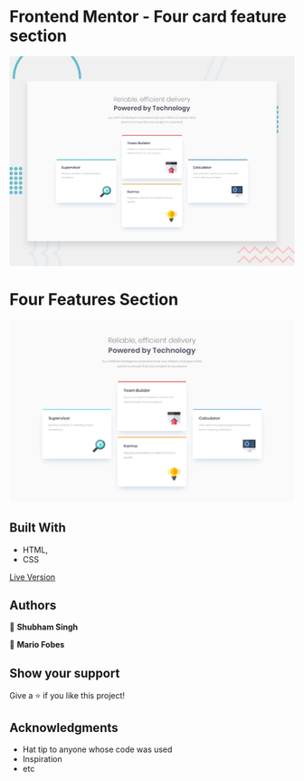 # Frontend Mentor - Four card feature section

![Design preview for the Four card feature section coding challenge](./design/desktop-preview.jpg)

# Four Features Section


![screenshot](https://github.com/shubhsk88/four-features-section/blob/master/design/desktop-design.jpg)

## Built With

- HTML,
- CSS

 [Live Version](https://rawcdn.githack.com/shubhsk88/four-features-section/216f11ba4f6a7341d6446c817e10b74bda1e6c18/index.html)


## Authors

👤 **Shubham Singh**

👤 **Mario Fobes**



## Show your support

Give a ⭐️ if you like this project!

## Acknowledgments

- Hat tip to anyone whose code was used
- Inspiration
- etc
